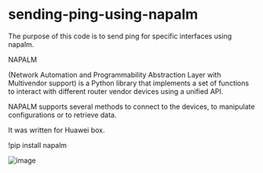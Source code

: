 # sending-ping-using-napalm
The purpose of this code is to send ping for specific interfaces using napalm. 

NAPALM 

(Network Automation and Programmability Abstraction Layer with Multivendor support) is a Python library that implements a set of functions to interact with different router vendor devices using a unified API.

NAPALM supports several methods to connect to the devices, to manipulate configurations or to retrieve data.

It was written for Huawei box.

!pip install napalm

![image](https://user-images.githubusercontent.com/94804863/155887110-5d3dd0e5-6880-4f95-9db4-79de3319edf7.png)

